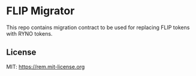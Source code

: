FLIP Migrator
=============

This repo contains migration contract to be used for replacing FLIP tokens with RYNO tokens. 

## License
MIT: <https://rem.mit-license.org>

